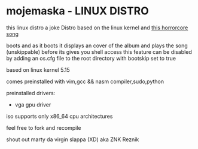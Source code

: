 # mojemaska - LINUX DISTRO

this linux distro a joke Distro based on the linux kernel and <a href="https://www.youtube.com/watch?v=CffHImZDG9M">this horrorcore song</a>

boots and as it boots it displays an cover of the album and plays the song (unskippable) before its gives you shell access
this feature can be disabled by adding an os.cfg file to the root directory
with bootskip set to true

based on linux kernel 5.15

comes preinstalled with vim,gcc && nasm compiler,sudo,python

preinstalled drivers:
- vga gpu driver

iso supports only x86_64 cpu architectures

feel free to fork and recompile

shout out marty da virgin slappa (XD) aka ZNK Reznik
